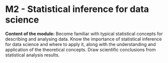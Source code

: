 # M2 - Statistical inference for data science

**Content of the module:** Become familiar with typical statistical concepts for describing and analysing data. Know the importance of statistical inference for data science and where to apply it, along with the understanding and application of the theoretical concepts. Draw scientific conclusions from statistical analysis results.

